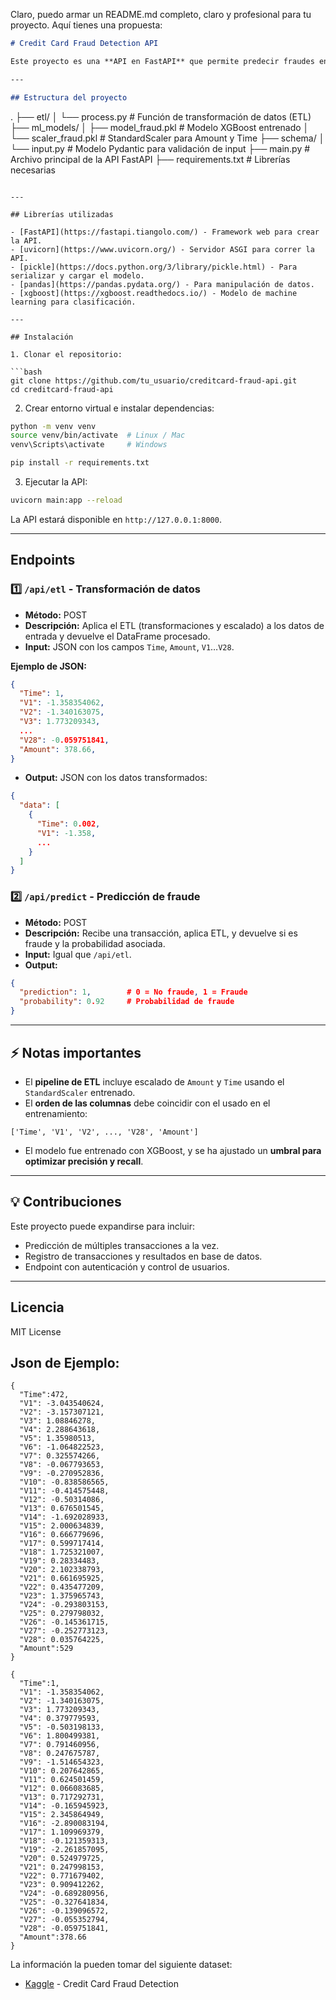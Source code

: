 Claro, puedo armar un README.md completo, claro y profesional para tu proyecto. Aquí tienes una propuesta:

```markdown
# Credit Card Fraud Detection API 

Este proyecto es una **API en FastAPI** que permite predecir fraudes en transacciones con tarjetas de crédito usando un **modelo de machine learning entrenado con XGBoost**. Incluye procesamiento de datos (ETL) y escalado de features para garantizar que las predicciones sean consistentes con el modelo entrenado.

---

## Estructura del proyecto

```

.
├── etl/
│   └── process.py            # Función de transformación de datos (ETL)
├── ml\_models/
│   ├── model\_fraud.pkl       # Modelo XGBoost entrenado
│   └── scaler\_fraud.pkl      # StandardScaler para Amount y Time
├── schema/
│   └── input.py              # Modelo Pydantic para validación de input
├── main.py                   # Archivo principal de la API FastAPI
├── requirements.txt          # Librerías necesarias

````

---

## Librerías utilizadas

- [FastAPI](https://fastapi.tiangolo.com/) - Framework web para crear la API.  
- [uvicorn](https://www.uvicorn.org/) - Servidor ASGI para correr la API.  
- [pickle](https://docs.python.org/3/library/pickle.html) - Para serializar y cargar el modelo.  
- [pandas](https://pandas.pydata.org/) - Para manipulación de datos.  
- [xgboost](https://xgboost.readthedocs.io/) - Modelo de machine learning para clasificación.

---

## Instalación

1. Clonar el repositorio:

```bash
git clone https://github.com/tu_usuario/creditcard-fraud-api.git
cd creditcard-fraud-api
````

2. Crear entorno virtual e instalar dependencias:

```bash
python -m venv venv
source venv/bin/activate  # Linux / Mac
venv\Scripts\activate     # Windows

pip install -r requirements.txt
```

3. Ejecutar la API:

```bash
uvicorn main:app --reload
```

La API estará disponible en `http://127.0.0.1:8000`.

---

## Endpoints

### 1️⃣ `/api/etl` - Transformación de datos

* **Método:** POST
* **Descripción:** Aplica el ETL (transformaciones y escalado) a los datos de entrada y devuelve el DataFrame procesado.
* **Input:** JSON con los campos `Time`, `Amount`, `V1`…`V28`.

**Ejemplo de JSON:**

```json
{
  "Time": 1,
  "V1": -1.358354062,
  "V2": -1.340163075,
  "V3": 1.773209343,
  ...
  "V28": -0.059751841,
  "Amount": 378.66,
}
```

* **Output:** JSON con los datos transformados:

```json
{
  "data": [
    {
      "Time": 0.002,
      "V1": -1.358,
      ...
    }
  ]
}
```

### 2️⃣ `/api/predict` - Predicción de fraude

* **Método:** POST
* **Descripción:** Recibe una transacción, aplica ETL, y devuelve si es fraude y la probabilidad asociada.
* **Input:** Igual que `/api/etl`.
* **Output:**

```json
{
  "prediction": 1,        # 0 = No fraude, 1 = Fraude
  "probability": 0.92     # Probabilidad de fraude
}
```

---

## ⚡ Notas importantes

* El **pipeline de ETL** incluye escalado de `Amount` y `Time` usando el `StandardScaler` entrenado.
* El **orden de las columnas** debe coincidir con el usado en el entrenamiento:

```
['Time', 'V1', 'V2', ..., 'V28', 'Amount']
```

* El modelo fue entrenado con XGBoost, y se ha ajustado un **umbral para optimizar precisión y recall**.

---

## 💡 Contribuciones

Este proyecto puede expandirse para incluir:

* Predicción de múltiples transacciones a la vez.
* Registro de transacciones y resultados en base de datos.
* Endpoint con autenticación y control de usuarios.

---

##  Licencia

MIT License

## Json de Ejemplo:

```
{
  "Time":472,
  "V1": -3.043540624,
  "V2": -3.157307121,
  "V3": 1.08846278,
  "V4": 2.288643618,
  "V5": 1.35980513,
  "V6": -1.064822523,
  "V7": 0.325574266,
  "V8": -0.067793653,
  "V9": -0.270952836,
  "V10": -0.838586565,
  "V11": -0.414575448,
  "V12": -0.50314086,
  "V13": 0.676501545,
  "V14": -1.692028933,
  "V15": 2.000634839,
  "V16": 0.666779696,
  "V17": 0.599717414,
  "V18": 1.725321007,
  "V19": 0.28334483,
  "V20": 2.102338793,
  "V21": 0.661695925,
  "V22": 0.435477209,
  "V23": 1.375965743,
  "V24": -0.293803153,
  "V25": 0.279798032,
  "V26": -0.145361715,
  "V27": -0.252773123,
  "V28": 0.035764225,
  "Amount":529
}
```
```
{
  "Time":1,
  "V1": -1.358354062,
  "V2": -1.340163075,
  "V3": 1.773209343,
  "V4": 0.379779593,
  "V5": -0.503198133,
  "V6": 1.800499381,
  "V7": 0.791460956,
  "V8": 0.247675787,
  "V9": -1.514654323,
  "V10": 0.207642865,
  "V11": 0.624501459,
  "V12": 0.066083685,
  "V13": 0.717292731,
  "V14": -0.165945923,
  "V15": 2.345864949,
  "V16": -2.890083194,
  "V17": 1.109969379,
  "V18": -0.121359313,
  "V19": -2.261857095,
  "V20": 0.524979725,
  "V21": 0.247998153,
  "V22": 0.771679402,
  "V23": 0.909412262,
  "V24": -0.689280956,
  "V25": -0.327641834,
  "V26": -0.139096572,
  "V27": -0.055352794,
  "V28": -0.059751841,
  "Amount":378.66
}
```

La información la pueden tomar del siguiente dataset: 
- [Kaggle](https://www.kaggle.com/datasets/mlg-ulb/creditcardfraud/data) - Credit Card Fraud Detection